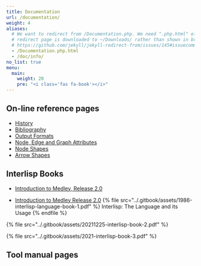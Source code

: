 ```yaml
---
title: Documentation
url: /documentation/
weight: 4
aliases:
  # We want to redirect from /Documentation.php. We need ".php.html" else the
  # redirect page is downloaded to ~/Downloads/ rather than shown in browser. See:
  # https://github.com/jekyll/jekyll-redirect-from/issues/145#issuecomment-392277818
  - /Documentation.php.html
  - /doc/info/
no_list: true
menu:
  main:
    weight: 20
    pre: "<i class='fas fa-book'></i>"
---
```


## On-line reference pages

* [History](/doc/info/lang.html)
* [Bibliography](/doc/info/command.html)
* [Output Formats](/doc/info/output.html)
* [Node, Edge and Graph Attributes](/doc/info/attrs.html)
* [Node Shapes](/doc/info/shapes.html)
* [Arrow Shapes](/doc/info/arrows.html)

## Interlisp Books

* <a href="/documentation/1992-02-An_Introduction_to_Medley_Release_2.0.pdf" target="_blank">Introduction to Medley, Release 2.0</a>

- [Introduction to Medley Release 2.0](https://github.com/Interlisp/history/blob/master/docs/1992-02-An_Introduction_to_Medley_Release_2.0.pdf)
{% file src="../.gitbook/assets/1986-interlisp-language-book-1.pdf" %} Interlisp: The Language and its Usage {% endfile %}

{% file src="../.gitbook/assets/20211225-interlisp-book-2.pdf" %}

{% file src="../.gitbook/assets/2021-interlisp-book-3.pdf" %}




## Tool manual pages
